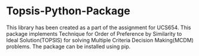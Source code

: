 # Topsis-Python-Package
This library has been created as a part of the assignment for UCS654. This package implements Technique for Order of Preference by Similarity to Ideal Solution(TOPSIS) for solving Multiple Criteria Decision Making(MCDM) problems. The package can be installed using pip.
